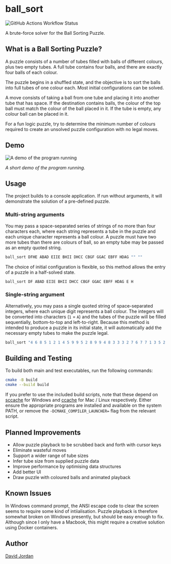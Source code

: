 # ball_sort
![GitHub Actions Workflow Status](https://img.shields.io/github/actions/workflow/status/davedangereux/ball_sort/ci.yml)

A brute-force solver for the Ball Sorting Puzzle.

## What is a Ball Sorting Puzzle?
A puzzle consists of a number of tubes filled with balls of different colours,
plus two empty tubes. A full tube contains four balls, and there are exactly
four balls of each colour.

The puzzle begins in a shuffled state, and the objective is to sort the balls
into full tubes of one colour each. Most initial configurations can be solved.

A move consists of taking a ball from one tube and placing it into another tube
that has space. If the destination contains balls, the colour of the top ball
must match the colour of the ball placed in it. If the tube is empty, any
colour ball can be placed in it.

For a fun logic puzzle, try to determine the minimum number of colours required
to create an unsolved puzzle configuration with no legal moves.

## Demo
![A demo of the program running](https://github.com/D4n93r3ux/ball_sort/assets/61416292/cce0551c-dac6-4aad-b23d-ffd75374b5b5)

*A short demo of the program running.*

## Usage
The project builds to a console application. If run without arguments, it will
demonstrate the solution of a pre-defined puzzle.

### Multi-string arguments
You may pass a space-separated series of strings of no more than four
characters each, where each string represents a tube in the puzzle and each
unique character represents a ball colour. A puzzle must have two more tubes
than there are colours of ball, so an empty tube may be passed as an empty
quoted string.

```bash
ball_sort DFHE ABAD EIIE BHII DHCC CBGF GGAC EBFF HDAG "" ""
```

The choice of initial configuration is flexible, so this method allows the
entry of a puzzle in a half-solved state.

```bash
ball_sort DF ABAD EIIE BHII DHCC CBGF GGAC EBFF HDAG E H
```

### Single-string argument
Alternatively, you may pass a single quoted string of space-separated integers,
where each unique digit represents a ball colour. The integers will be
converted into characters (`1` = `A`) and the tubes of the puzzle will be
filled sequentially, bottom-to-top and left-to-right. Because this method is
intended to produce a puzzle in its initial state, it will automatically add
the necessary empty tubes to make the puzzle legal.

```bash
ball_sort "4 6 8 5 1 2 1 4 5 9 9 5 2 8 9 9 4 8 3 3 3 2 7 6 7 7 1 3 5 2 6 6 8 4 1 7"
```

## Building and Testing

To build both main and test executables, run the following commands:

```bash
cmake -B build
cmake --build build
```

If you prefer to use the included build scripts, note that these depend on
[sccache](https://github.com/mozilla/sccache) for Windows and
[ccache](https://ccache.dev/) for Mac / Linux respectively. Either ensure the
appropriate programs are installed and available on the system PATH, or remove
the `-DCMAKE_COMPILER_LAUNCHER=` flag from the relevant script.

## Planned Improvements

- Allow puzzle playback to be scrubbed back and forth with cursor keys
- Eliminate wasteful moves
- Support a wider range of tube sizes
- Infer tube size from supplied puzzle data
- Improve performance by optimising data structures
- Add better UI
- Draw puzzle with coloured balls and animated playback

## Known Issues
In Windows command prompt, the ANSI escape code to clear the screen seems to
require some kind of intiialisation. Puzzle playback is therefore somewhat
broken on Windows presently, but should be easy enough to fix. Although since I
only have a Macbook, this might require a creative solution using Docker
containers.

## Author
[David Jordan](https://github.com/d4n93r3ux)
